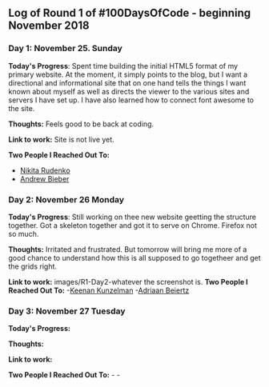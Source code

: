 
## Log of Round 1 of #100DaysOfCode - beginning November 2018

### Day 1: November 25. Sunday

**Today's Progress**: Spent time building the initial HTML5 format of my primary 
website. At the moment, it simply points to the blog, but I want a directional and
informational site that on one hand tells the things I want known about myself as
well as directs the viewer to the various sites and servers I have set up. I have
also learned how to connect font awesome to the site. 

**Thoughts:** Feels good to be back at coding.

**Link to work:** 
Site is not live yet.

**Two People I Reached Out To:**
 - [Nikita Rudenko](https://twitter.com/rdnkta)
 - [Andrew Bieber](https://twitter.com/andre3wB)

### Day 2: November 26 Monday

**Today's Progress**: Still working on thee new website geetting the structure
together. Got a skeleton together and got it to serve on Chrome. Firefox not so 
much. 

**Thoughts:** Irritated and frustrated. But tomorrow will bring me more of a good 
chance to understand how this is all supposed to go togetheer and get the grids 
right. 

**Link to work:** 
images/R1-Day2-whatever the screenshot is.
**Two People I Reached Out To:**
 -[Keenan Kunzelman](https://twitter.com/KeenanKunzelman)
 -[Adriaan Beiertz](https://twitter.com/abeiertz)
 
### Day 3: November 27 Tuesday

**Today's Progress:**

**Thoughts:**

**Link to work:**

**Two People I Reached Out To:**
 -[]()
 -[]()
 
 